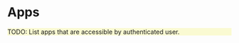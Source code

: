 # Apps

<p class="todo">TODO: List apps that are accessible by authenticated user.</p>

<script setup>
import { ref, onMounted } from 'vue';

onMounted(() => {
    const myWorker = new SharedWorker("/js/shared-worker.js");
    myWorker.port.start();

    myWorker.port.onmessage = (e) => {
      console.log("Message received from worker", e.data);
    };

    myWorker.port.postMessage([2, 3]);
    console.log("Message posted to worker");
});

</script>

<style scoped>
.todo {
    background-color: lightgoldenrodyellow;
}
</style>